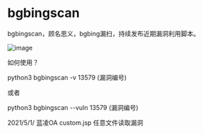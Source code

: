 # bgbingscan
bgbingscan，顾名思义，bgbing漏扫，持续发布近期漏洞利用脚本。

![image](https://user-images.githubusercontent.com/51054495/116782150-181b1880-aaba-11eb-999e-905a15ee3f68.png)

如何使用？

python3 bgbingscan -v 13579 (漏洞编号)

或者

python3 bgbingscan --vuln 13579 (漏洞编号)

2021/5/1/  蓝凌OA custom.jsp 任意文件读取漏洞
